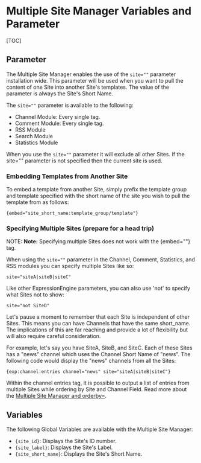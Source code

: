 <!--
    This source file is part of the open source project
    ExpressionEngine User Guide (https://github.com/ExpressionEngine/ExpressionEngine-User-Guide)

    @link      https://expressionengine.com/
    @copyright Copyright (c) 2003-2020, Packet Tide, LLC (https://www.packettide.com)
    @license   https://expressionengine.com/license Licensed under Apache License, Version 2.0
-->

# Multiple Site Manager Variables and Parameter

[TOC]

## Parameter

The Multiple Site Manager enables the use of the `site=""` parameter installation wide. This parameter will be used when you want to pull the content of one Site into another Site's templates. The value of the parameter is always the Site's Short Name.

The `site=""` parameter is available to the following:

- Channel Module: Every single tag.
- Comment Module: Every single tag.
- RSS Module
- Search Module
- Statistics Module

When you use the `site=""` parameter it will exclude all other Sites. If the site="" parameter is not specified then the current site is used.

### Embedding Templates from Another Site

To embed a template from another Site, simply prefix the template group and template specified with the short name of the site you wish to pull the template from as follows:

    {embed="site_short_name:template_group/template"}

### Specifying Multiple Sites (prepare for a head trip)

NOTE: **Note:** Specifying multiple Sites does not work with the {embed=""} tag.

When using the `site=""` parameter in the Channel, Comment, Statistics, and RSS modules you can specify multiple Sites like so:

    site="siteA|siteB|siteC"

Like other ExpressionEngine parameters, you can also use 'not' to specify what Sites not to show:

    site="not SiteD"

Let's pause a moment to remember that each Site is independent of other Sites. This means you can have Channels that have the same short_name. The implications of this are far reaching and provide a lot of flexibility but will also require careful consideration.

For example, let's say you have SiteA, SiteB, and SiteC. Each of these Sites has a "news" channel which uses the Channel Short Name of "news". The following code would display the "news" channels from all the Sites:

    {exp:channel:entries channel="news" site="siteA|siteB|siteC"}

Within the channel entries tag, it is possible to output a list of entries from multiple Sites while ordering by Site and Channel Field. Read more about the [Multiple Site Manager and orderby=](channels/entries.md#orderby).

## Variables

The following Global Variables are available with the Multiple Site Manager:

- `{site_id}`: Displays the Site's ID number.
- `{site_label}`: Displays the Site's Label.
- `{site_short_name}`: Displays the Site's Short Name.
